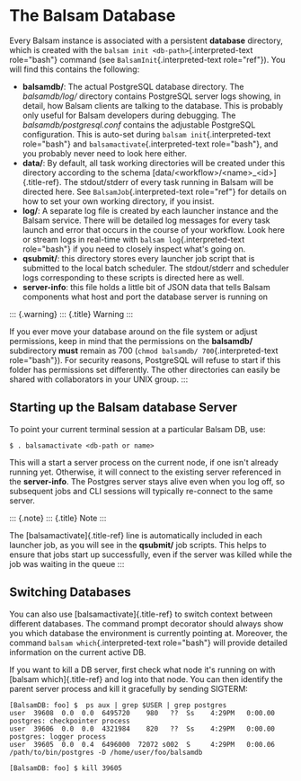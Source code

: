 The Balsam Database
===================

Every Balsam instance is associated with a persistent **database**
directory, which is created with the
`balsam init <db-path>`{.interpreted-text role="bash"} command (see
`BalsamInit`{.interpreted-text role="ref"}). You will find this contains
the following:

-   **balsamdb/**: The actual PostgreSQL database directory. The
    *balsamdb/log/* directory contains PostgreSQL server logs showing,
    in detail, how Balsam clients are talking to the database. This is
    probably only useful for Balsam developers during debugging. The
    *balsamdb/postgresql.conf* contains the adjustable PostgreSQL
    configuration. This is auto-set during
    `balsam init`{.interpreted-text role="bash"} and
    `balsamactivate`{.interpreted-text role="bash"}, and you probably
    never need to look here either.
-   **data/**: By default, all task working directories will be created
    under this directory according to the schema
    [data/\<workflow\>/\<name\>\_\<id\>]{.title-ref}. The stdout/stderr
    of every task running in Balsam will be directed here. See
    `BalsamJob`{.interpreted-text role="ref"} for details on how to set
    your own working directory, if you insist.
-   **log/**: A separate log file is created by each launcher instance
    and the Balsam service. There will be detailed log messages for
    every task launch and error that occurs in the course of your
    workflow. Look here or stream logs in real-time with
    `balsam log`{.interpreted-text role="bash"} if you need to closely
    inspect what\'s going on.
-   **qsubmit/**: this directory stores every launcher job script that
    is submitted to the local batch scheduler. The stdout/stderr and
    scheduler logs corresponding to these scripts is directed here as
    well.
-   **server-info**: this file holds a little bit of JSON data that
    tells Balsam components what host and port the database server is
    running on

::: {.warning}
::: {.title}
Warning
:::

If you ever move your database around on the file system or adjust
permissions, keep in mind that the permissions on the **balsamdb/**
subdirectory **must** remain as 700
(`chmod balsamdb/ 700`{.interpreted-text role="bash"}). For security
reasons, PostgreSQL will refuse to start if this folder has permissions
set differently. The other directories can easily be shared with
collaborators in your UNIX group.
:::

Starting up the Balsam database Server
--------------------------------------

To point your current terminal session at a particular Balsam DB, use:

``` {.bash}
$ . balsamactivate <db-path or name>
```

This will a start a server process on the current node, if one isn\'t
already running yet. Otherwise, it will connect to the existing server
referenced in the **server-info**. The Postgres server stays alive even
when you log off, so subsequent jobs and CLI sessions will typically
re-connect to the same server.

::: {.note}
::: {.title}
Note
:::

The [balsamactivate]{.title-ref} line is automatically included in each
launcher job, as you will see in the **qsubmit/** job scripts. This
helps to ensure that jobs start up successfully, even if the server was
killed while the job was waiting in the queue
:::

Switching Databases
-------------------

You can also use [balsamactivate]{.title-ref} to switch context between
different databases. The command prompt decorator should always show you
which database the environment is currently pointing at. Moreover, the
command `balsam which`{.interpreted-text role="bash"} will provide
detailed information on the current active DB.

If you want to kill a DB server, first check what node it\'s running on
with [balsam which]{.title-ref} and log into that node. You can then
identify the parent server process and kill it gracefully by sending
SIGTERM:

``` {.bash}
[BalsamDB: foo] $  ps aux | grep $USER | grep postgres
user  39608  0.0  0.0  6495720    980   ??  Ss    4:29PM   0:00.00 postgres: checkpointer process
user  39606  0.0  0.0  4321984    820   ??  Ss    4:29PM   0:00.00 postgres: logger process
user  39605  0.0  0.4  6496000  72072 s002  S     4:29PM   0:00.06 /path/to/bin/postgres -D /home/user/foo/balsamdb

[BalsamDB: foo] $ kill 39605 
```
